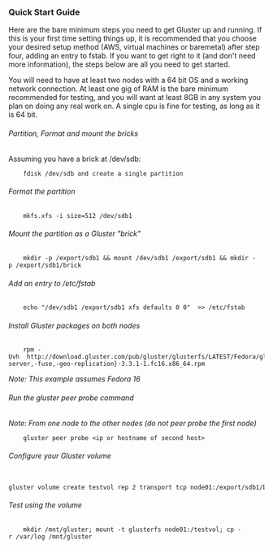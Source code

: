 ### Quick Start Guide

Here are the bare minimum steps you need to get Gluster up and running.
If this is your first time setting things up, it is recommended that you
choose your desired setup method (AWS, virtual machines or baremetal)
after step four, adding an entry to fstab. If you want to get right to
it (and don't need more information), the steps below are all you need
to get started.

You will need to have at least two nodes with a 64 bit OS and a working
network connection. At least one gig of RAM is the bare minimum
recommended for testing, and you will want at least 8GB in any system
you plan on doing any real work on. A single cpu is fine for testing, as
long as it is 64 bit.

###### Partition, Format and mount the bricks

Assuming you have a brick at /dev/sdb:

		fdisk /dev/sdb and create a single partition

###### Format the partition

		mkfs.xfs -i size=512 /dev/sdb1

###### Mount the partition as a Gluster "brick"

		mkdir -p /export/sdb1 && mount /dev/sdb1 /export/sdb1 && mkdir -p /export/sdb1/brick

###### Add an entry to /etc/fstab

		echo "/dev/sdb1 /export/sdb1 xfs defaults 0 0"  >> /etc/fstab

###### Install Gluster packages on both nodes

		rpm -Uvh  http://download.gluster.com/pub/gluster/glusterfs/LATEST/Fedora/glusterfs{,-server,-fuse,-geo-replication}-3.3.1-1.fc16.x86_64.rpm

*Note: This example assumes Fedora 16*

###### Run the gluster peer probe command

*Note: From one node to the other nodes (do not peer probe the first
node)*

		gluster peer probe <ip or hostname of second host>

###### Configure your Gluster volume

		gluster volume create testvol rep 2 transport tcp node01:/export/sdb1/brick node02:/export/sdb1/brick

###### Test using the volume

		mkdir /mnt/gluster; mount -t glusterfs node01:/testvol; cp -r /var/log /mnt/gluster
